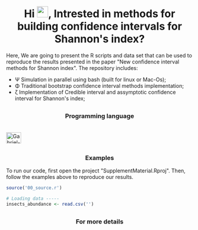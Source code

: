 <h1 align="center">Hi <img src="https://raw.githubusercontent.com/MartinHeinz/MartinHeinz/master/wave.gif" width="30px">, Intrested in methods for building confidence intervals for Shannon's index? </h1>

Here, We are going to present the R scripts and data set that can be used to reproduce the results presented in the paper "New confidence interval methods for Shannon index". The repository includes:

- Ψ Simulation in parallel using bash (built for linux or Mac-Os);
- Φ Traditional bootstrap confidence interval methods implementation;
- ζ Implementation of Credible interval and assymptotic confidence interval for Shannon's index; 

##

<h3 align="center">Programming language</h3>

<div style="display: inline_block"><br>
<img align = "center" alt="Gabriel-R" height="30" width="40" src="https://www.r-project.org/Rlogo.png"> 
</div>

##

<h3 align="center">Examples</h3>
To run our code, first open the project "SupplementMaterial.Rproj". Then, follow the examples above to reproduce our results.

```r
source('00_source.r')

# Loading data -----
insects_abundance <- read.csv('')
```

##

<h3 align="center">For more details</h3>


